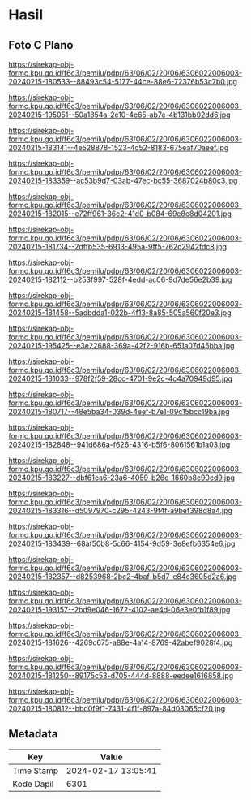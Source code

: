 # Hasil

## Foto C Plano

https://sirekap-obj-formc.kpu.go.id/f6c3/pemilu/pdpr/63/06/02/20/06/6306022006003-20240215-180533--88493c54-5177-44ce-88e6-72376b53c7b0.jpg

https://sirekap-obj-formc.kpu.go.id/f6c3/pemilu/pdpr/63/06/02/20/06/6306022006003-20240215-195051--50a1854a-2e10-4c65-ab7e-4b131bb02dd6.jpg

https://sirekap-obj-formc.kpu.go.id/f6c3/pemilu/pdpr/63/06/02/20/06/6306022006003-20240215-183141--4e528878-1523-4c52-8183-675eaf70aeef.jpg

https://sirekap-obj-formc.kpu.go.id/f6c3/pemilu/pdpr/63/06/02/20/06/6306022006003-20240215-183359--ac53b9d7-03ab-47ec-bc55-3687024b80c3.jpg

https://sirekap-obj-formc.kpu.go.id/f6c3/pemilu/pdpr/63/06/02/20/06/6306022006003-20240215-182015--e72ff961-36e2-41d0-b084-69e8e8d04201.jpg

https://sirekap-obj-formc.kpu.go.id/f6c3/pemilu/pdpr/63/06/02/20/06/6306022006003-20240215-181734--2dffb535-6913-495a-9ff5-762c2942fdc8.jpg

https://sirekap-obj-formc.kpu.go.id/f6c3/pemilu/pdpr/63/06/02/20/06/6306022006003-20240215-182112--b253f997-528f-4edd-ac06-9d7de56e2b39.jpg

https://sirekap-obj-formc.kpu.go.id/f6c3/pemilu/pdpr/63/06/02/20/06/6306022006003-20240215-181458--5adbdda1-022b-4f13-8a85-505a560f20e3.jpg

https://sirekap-obj-formc.kpu.go.id/f6c3/pemilu/pdpr/63/06/02/20/06/6306022006003-20240215-195425--e3e22688-369a-42f2-916b-651a07d45bba.jpg

https://sirekap-obj-formc.kpu.go.id/f6c3/pemilu/pdpr/63/06/02/20/06/6306022006003-20240215-181033--978f2f59-28cc-4701-9e2c-4c4a70949d95.jpg

https://sirekap-obj-formc.kpu.go.id/f6c3/pemilu/pdpr/63/06/02/20/06/6306022006003-20240215-180717--48e5ba34-039d-4eef-b7e1-09c15bcc19ba.jpg

https://sirekap-obj-formc.kpu.go.id/f6c3/pemilu/pdpr/63/06/02/20/06/6306022006003-20240215-182848--941d686a-f626-4316-b5f6-8061561b1a03.jpg

https://sirekap-obj-formc.kpu.go.id/f6c3/pemilu/pdpr/63/06/02/20/06/6306022006003-20240215-183227--dbf61ea6-23a6-4059-b26e-1660b8c90cd9.jpg

https://sirekap-obj-formc.kpu.go.id/f6c3/pemilu/pdpr/63/06/02/20/06/6306022006003-20240215-183316--d5097970-c295-4243-9f4f-a9bef398d8a4.jpg

https://sirekap-obj-formc.kpu.go.id/f6c3/pemilu/pdpr/63/06/02/20/06/6306022006003-20240215-183439--68af50b8-5c66-4154-9d59-3e8efb6354e6.jpg

https://sirekap-obj-formc.kpu.go.id/f6c3/pemilu/pdpr/63/06/02/20/06/6306022006003-20240215-182357--d8253968-2bc2-4baf-b5d7-e84c3605d2a6.jpg

https://sirekap-obj-formc.kpu.go.id/f6c3/pemilu/pdpr/63/06/02/20/06/6306022006003-20240215-193157--2bd9e046-1672-4102-ae4d-06e3e0fb1f89.jpg

https://sirekap-obj-formc.kpu.go.id/f6c3/pemilu/pdpr/63/06/02/20/06/6306022006003-20240215-181626--4269c675-a88e-4a14-8769-42abef9028f4.jpg

https://sirekap-obj-formc.kpu.go.id/f6c3/pemilu/pdpr/63/06/02/20/06/6306022006003-20240215-181250--89175c53-d705-444d-8888-eedee1616858.jpg

https://sirekap-obj-formc.kpu.go.id/f6c3/pemilu/pdpr/63/06/02/20/06/6306022006003-20240215-180812--bbd0f9f1-7431-4f1f-897a-84d03065cf20.jpg


## Metadata

| Key        | Value               |
| ---------- | ------------------- |
| Time Stamp | 2024-02-17 13:05:41 |
| Kode Dapil | 6301                |



